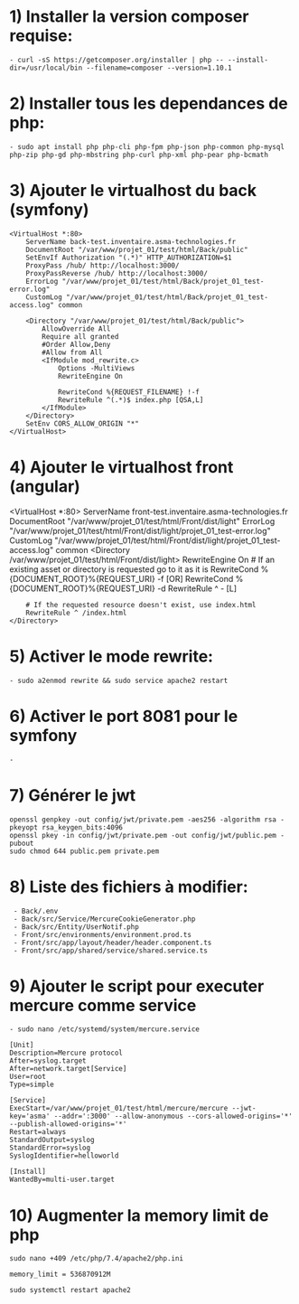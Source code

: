 # 1) Installer la version composer requise:
	- curl -sS https://getcomposer.org/installer | php -- --install-dir=/usr/local/bin --filename=composer --version=1.10.1



# 2) Installer tous les dependances de php:
	- sudo apt install php php-cli php-fpm php-json php-common php-mysql php-zip php-gd php-mbstring php-curl php-xml php-pear php-bcmath



# 3) Ajouter le virtualhost du back (symfony)

	<VirtualHost *:80>
        ServerName back-test.inventaire.asma-technologies.fr
        DocumentRoot "/var/www/projet_01/test/html/Back/public"
        SetEnvIf Authorization "(.*)" HTTP_AUTHORIZATION=$1
        ProxyPass /hub/ http://localhost:3000/
        ProxyPassReverse /hub/ http://localhost:3000/
        ErrorLog "/var/www/projet_01/test/html/Back/projet_01_test-error.log"
        CustomLog "/var/www/projet_01/test/html/Back/projet_01_test-access.log" common

        <Directory "/var/www/projet_01/test/html/Back/public">
            AllowOverride All
            Require all granted
            #Order Allow,Deny
            #Allow from All
            <IfModule mod_rewrite.c>
                Options -MultiViews
                RewriteEngine On

                RewriteCond %{REQUEST_FILENAME} !-f
                RewriteRule ^(.*)$ index.php [QSA,L]
            </IfModule>
        </Directory>
        SetEnv CORS_ALLOW_ORIGIN "*"
	</VirtualHost>



# 4) Ajouter le virtualhost front (angular)
	
<VirtualHost *:80>
	ServerName front-test.inventaire.asma-technologies.fr
	DocumentRoot "/var/www/projet_01/test/html/Front/dist/light"
	ErrorLog "/var/www/projet_01/test/html/Front/dist/light/projet_01_test-error.log"
	CustomLog "/var/www/projet_01/test/html/Front/dist/light/projet_01_test-access.log" common
	<Directory /var/www/projet_01/test/html/Front/dist/light>
	    RewriteEngine On
	    # If an existing asset or directory is requested go to it as it is
	    RewriteCond %{DOCUMENT_ROOT}%{REQUEST_URI} -f [OR]
	    RewriteCond %{DOCUMENT_ROOT}%{REQUEST_URI} -d
	    RewriteRule ^ - [L]

	    # If the requested resource doesn't exist, use index.html
	    RewriteRule ^ /index.html
	</Directory>
</VirtualHost>


	
# 5) Activer le mode rewrite:
	- sudo a2enmod rewrite && sudo service apache2 restart
	


# 6) Activer le port 8081 pour le symfony
	- 



# 7) Générer le jwt
	openssl genpkey -out config/jwt/private.pem -aes256 -algorithm rsa -pkeyopt rsa_keygen_bits:4096
	openssl pkey -in config/jwt/private.pem -out config/jwt/public.pem -pubout
	sudo chmod 644 public.pem private.pem



# 8) Liste des fichiers à modifier:
	 - Back/.env
	 - Back/src/Service/MercureCookieGenerator.php
	 - Back/src/Entity/UserNotif.php
	 - Front/src/environments/environment.prod.ts
	 - Front/src/app/layout/header/header.component.ts
	 - Front/src/app/shared/service/shared.service.ts



# 9) Ajouter le script pour executer mercure comme service
	- sudo nano /etc/systemd/system/mercure.service     
                                                                              
	[Unit]
	Description=Mercure protocol
	After=syslog.target
	After=network.target[Service]
	User=root
	Type=simple

	[Service]
	ExecStart=/var/www/projet_01/test/html/mercure/mercure --jwt-key='asma' --addr=':3000' --allow-anonymous --cors-allowed-origins='*' --publish-allowed-origins='*'
	Restart=always
	StandardOutput=syslog
	StandardError=syslog
	SyslogIdentifier=helloworld

	[Install]
	WantedBy=multi-user.target



# 10) Augmenter la memory limit de php
	sudo nano +409 /etc/php/7.4/apache2/php.ini

	memory_limit = 536870912M

	sudo systemctl restart apache2






